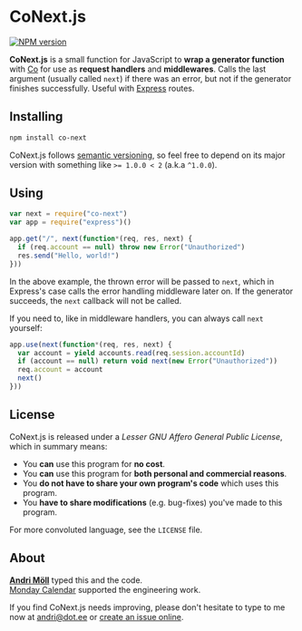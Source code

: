 CoNext.js
=========
[![NPM version][npm-badge]](http://badge.fury.io/js/co-next)

**CoNext.js** is a small function for JavaScript to **wrap a generator
function** with [Co][co] for use as **request handlers** and **middlewares**.
Calls the last argument (usually called `next`) if there was an error, but not
if the generator finishes successfully. Useful with [Express][express] routes.

[npm-badge]: https://badge.fury.io/js/co-next.png
[co]: https://github.com/visionmedia/co
[express]: http://expressjs.com


Installing
----------
```sh
npm install co-next
```

CoNext.js follows [semantic versioning](http://semver.org/), so feel free to
depend on its major version with something like `>= 1.0.0 < 2` (a.k.a `^1.0.0`).


Using
-----
```javascript
var next = require("co-next")
var app = require("express")()

app.get("/", next(function*(req, res, next) {
  if (req.account == null) throw new Error("Unauthorized")
  res.send("Hello, world!")
}))
```

In the above example, the thrown error will be passed to `next`, which in
Express's case calls the error handling middleware later on. If the generator succeeds, the `next` callback will not be called.

If you need to, like in middleware handlers, you can always call `next`
yourself:

```javascript
app.use(next(function*(req, res, next) {
  var account = yield accounts.read(req.session.accountId)
  if (account == null) return void next(new Error("Unauthorized"))
  req.account = account
  next()
}))
```


License
-------
CoNext.js is released under a *Lesser GNU Affero General Public License*, which
in summary means:

- You **can** use this program for **no cost**.
- You **can** use this program for **both personal and commercial reasons**.
- You **do not have to share your own program's code** which uses this program.
- You **have to share modifications** (e.g. bug-fixes) you've made to this
  program.

For more convoluted language, see the `LICENSE` file.


About
-----
**[Andri Möll][moll]** typed this and the code.  
[Monday Calendar][monday] supported the engineering work.

If you find CoNext.js needs improving, please don't hesitate to type to me now
at [andri@dot.ee][email] or [create an issue online][issues].

[email]: mailto:andri@dot.ee
[issues]: https://github.com/moll/js-co-next/issues
[moll]: http://themoll.com
[monday]: https://mondayapp.com
